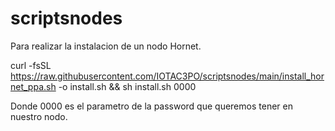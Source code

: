 # scriptsnodes

Para realizar la instalacion de un nodo Hornet.

curl -fsSL https://raw.githubusercontent.com/IOTAC3PO/scriptsnodes/main/install_hornet_ppa.sh -o install.sh && sh install.sh 0000

Donde 0000 es el parametro de la password que queremos tener en nuestro nodo.
